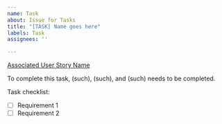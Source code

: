 ```yaml
---
name: Task
about: Issue for Tasks
title: "[TASK] Name goes here"
labels: Task
assignees: ''

---
```


[Associated User Story Name](link_to_user_story)

To complete this task, (such), (such), and (such) needs to be completed.

Task checklist:

- [ ] Requirement 1
- [ ] Requirement 2

